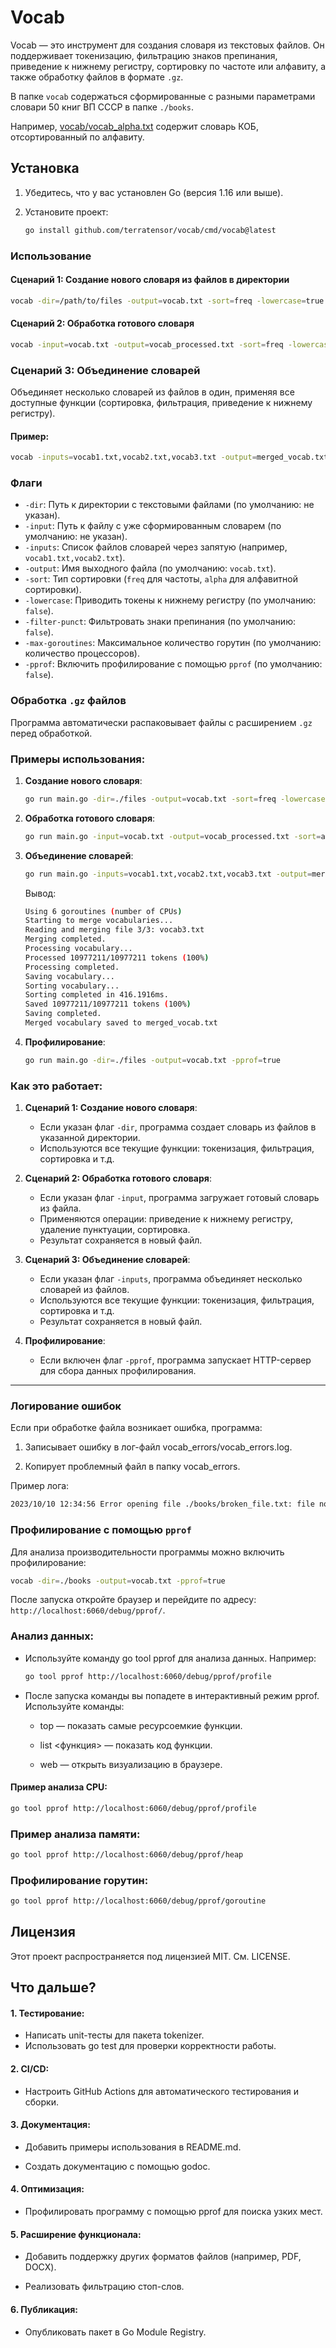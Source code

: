 # Vocab

Vocab — это инструмент для создания словаря из текстовых файлов. Он поддерживает токенизацию, фильтрацию знаков препинания, приведение к нижнему регистру, сортировку по частоте или алфавиту, а также обработку файлов в формате `.gz`.

В папке `vocab` содержаться сформированные с разными параметрами словари 50 книг ВП СССР в папке `./books`. 

Например, [vocab/vocab_alpha.txt](https://github.com/terratensor/vocab/blob/main/vocab/vocab_alpha.txt) содержит словарь КОБ, отсортированный по алфавиту.

## Установка

1. Убедитесь, что у вас установлен Go (версия 1.16 или выше).
2. Установите проект:

   ```bash
   go install github.com/terratensor/vocab/cmd/vocab@latest
   ```

### Использование

#### Сценарий 1: Создание нового словаря из файлов в директории

```bash
vocab -dir=/path/to/files -output=vocab.txt -sort=freq -lowercase=true -filter-punct=true
```

#### Сценарий 2: Обработка готового словаря

```bash
vocab -input=vocab.txt -output=vocab_processed.txt -sort=freq -lowercase=true -filter-punct=true
```

### Сценарий 3: Объединение словарей

Объединяет несколько словарей из файлов в один, применяя все доступные функции (сортировка, фильтрация, приведение к нижнему регистру).

#### Пример:
```bash
vocab -inputs=vocab1.txt,vocab2.txt,vocab3.txt -output=merged_vocab.txt -sort=freq -lowercase=true
```

### Флаги

- `-dir`: Путь к директории с текстовыми файлами (по умолчанию: не указан).
- `-input`: Путь к файлу с уже сформированным словарем (по умолчанию: не указан).
- `-inputs`: Список файлов словарей через запятую (например, `vocab1.txt,vocab2.txt`).
- `-output`: Имя выходного файла (по умолчанию: `vocab.txt`).
- `-sort`: Тип сортировки (`freq` для частоты, `alpha` для алфавитной сортировки).
- `-lowercase`: Приводить токены к нижнему регистру (по умолчанию: `false`).
- `-filter-punct`: Фильтровать знаки препинания (по умолчанию: `false`).
- `-max-goroutines`: Максимальное количество горутин (по умолчанию: количество процессоров).
- `-pprof`: Включить профилирование с помощью `pprof` (по умолчанию: `false`).


### Обработка `.gz` файлов   
Программа автоматически распаковывает файлы с расширением `.gz` перед обработкой.

### Примеры использования:

1. **Создание нового словаря**:
   ```bash
   go run main.go -dir=./files -output=vocab.txt -sort=freq -lowercase=true
   ```

2. **Обработка готового словаря**:
   ```bash
   go run main.go -input=vocab.txt -output=vocab_processed.txt -sort=alpha -filter-punct=true
   ```
3. **Объединение словарей**:
   ```bash
   go run main.go -inputs=vocab1.txt,vocab2.txt,vocab3.txt -output=merged_vocab.txt -sort=freq -lowercase=true
   ```
   Вывод:
   ```bash
   Using 6 goroutines (number of CPUs)
   Starting to merge vocabularies...
   Reading and merging file 3/3: vocab3.txt
   Merging completed.
   Processing vocabulary...
   Processed 10977211/10977211 tokens (100%)
   Processing completed.
   Saving vocabulary...
   Sorting vocabulary...
   Sorting completed in 416.1916ms.
   Saved 10977211/10977211 tokens (100%)
   Saving completed.
   Merged vocabulary saved to merged_vocab.txt

   ```
4. **Профилирование**:
   ```bash
   go run main.go -dir=./files -output=vocab.txt -pprof=true

   ```

### Как это работает:

1. **Сценарий 1: Создание нового словаря**:
   - Если указан флаг `-dir`, программа создает словарь из файлов в указанной директории.
   - Используются все текущие функции: токенизация, фильтрация, сортировка и т.д.

2. **Сценарий 2: Обработка готового словаря**:
   - Если указан флаг `-input`, программа загружает готовый словарь из файла.
   - Применяются операции: приведение к нижнему регистру, удаление пунктуации, сортировка.
   - Результат сохраняется в новый файл.

3. **Сценарий 3: Объединение словарей**:
   - Если указан флаг `-inputs`, программа объединяет несколько словарей из файлов.
   - Используются все текущие функции: токенизация, фильтрация, сортировка и т.д.
   - Результат сохраняется в новый файл.

4. **Профилирование**:
   - Если включен флаг `-pprof`, программа запускает HTTP-сервер для сбора данных профилирования.

---

### Логирование ошибок

Если при обработке файла возникает ошибка, программа:

1. Записывает ошибку в лог-файл vocab_errors/vocab_errors.log.

2. Копирует проблемный файл в папку vocab_errors.

Пример лога:

```bash 
2023/10/10 12:34:56 Error opening file ./books/broken_file.txt: file not found
```

### Профилирование с помощью `pprof`

Для анализа производительности программы можно включить профилирование:

```bash
vocab -dir=./books -output=vocab.txt -pprof=true
```
После запуска откройте браузер и перейдите по адресу: `http://localhost:6060/debug/pprof/`.

### Анализ данных:

- Используйте команду go tool pprof для анализа данных. Например:

   ```bash
   go tool pprof http://localhost:6060/debug/pprof/profile
   ```
- После запуска команды вы попадете в интерактивный режим pprof. Используйте команды:

   - top — показать самые ресурсоемкие функции.

   - list <функция> — показать код функции.

   - web — открыть визуализацию в браузере.

#### Пример анализа CPU:

```bash
go tool pprof http://localhost:6060/debug/pprof/profile
```

### Пример анализа памяти:

```bash
go tool pprof http://localhost:6060/debug/pprof/heap
```

### Профилирование горутин:

```bash
go tool pprof http://localhost:6060/debug/pprof/goroutine
```

## Лицензия
Этот проект распространяется под лицензией MIT. См. LICENSE.


## Что дальше?

#### 1. Тестирование:
 - Написать unit-тесты для пакета tokenizer.
 - Использовать go test для проверки корректности работы.

#### 2. CI/CD:
 - Настроить GitHub Actions для автоматического тестирования и сборки.

#### 3. Документация:

 - Добавить примеры использования в README.md.

 - Создать документацию с помощью godoc.

#### 4. Оптимизация:

 - Профилировать программу с помощью pprof для поиска узких мест.

#### 5. Расширение функционала:

 - Добавить поддержку других форматов файлов (например, PDF, DOCX).

 - Реализовать фильтрацию стоп-слов.

#### 6. Публикация:

 - Опубликовать пакет в Go Module Registry.

